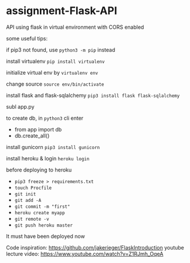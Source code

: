 # assignment-Flask-API
API using flask in virtual environment with CORS enabled

some useful tips:

if pip3 not found, use `python3 -m pip` instead

install virtualenv `pip install virtualenv`

initialize virtual env by `virtualenv env`

change source `source env/bin/activate`

install flask and flask-sqlalchemy `pip3 install flask flask-sqlalchemy`

subl app.py

to create db, in `python3` cli enter 
* from app import db
* db.create_all()

install gunicorn `pip3 install gunicorn`

install heroku & login `heroku login`

before deploying to heroku
* `pip3 freeze > requirements.txt`
* `touch Procfile`
* `git init`
* `git add -A`
* `git commit -m "first"`
* `heroku create myapp`
* `git remote -v`
* `git push heroku master`

It must have been deployed now



Code inspiration: https://github.com/jakerieger/FlaskIntroduction 
    youtube lecture video: https://www.youtube.com/watch?v=Z1RJmh_OqeA
